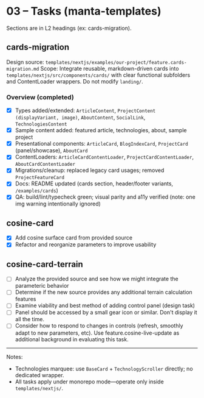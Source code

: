 # 03 – Tasks (manta-templates)
Sections are in L2 headings (ex: cards-migration).

## cards-migration
Design source: `templates/nextjs/examples/our-project/feature.cards-migration.md`
Scope: Integrate reusable, markdown-driven cards into `templates/nextjs/src/components/cards/` with clear functional subfolders and ContentLoader wrappers. Do not modify `landing/`.

### Overview (completed)
- [x] Types added/extended: `ArticleContent`, `ProjectContent (displayVariant, image)`, `AboutContent`, `SocialLink`, `TechnologiesContent`
- [x] Sample content added: featured article, technologies, about, sample project
- [x] Presentational components: `ArticleCard`, `BlogIndexCard`, `ProjectCard` (panel/showcase), `AboutCard`
- [x] ContentLoaders: `ArticleCardContentLoader`, `ProjectCardContentLoader`, `AboutCardContentLoader`
- [x] Migrations/cleanup: replaced legacy card usages; removed `ProjectFeatureCard`
- [x] Docs: README updated (cards section, header/footer variants, `/examples/cards`)
- [x] QA: build/lint/typecheck green; visual parity and a11y verified (note: one img warning intentionally ignored)

## cosine-card
- [x] Add cosine surface card from provided source
- [x] Refactor and reorganize parameters to improve usability

## cosine-card-terrain
- [ ] Analyze the provided source and see how we might integrate the parameteric behavior
- [ ] Determine if the new source provides any additional terrain calculation features
- [ ] Examine viability and best method of adding control panel (design task)
- [ ] Panel should be accessed by a small gear icon or similar.  Don't display it all the time.
- [ ] Consider how to respond to changes in controls (refresh, smoothly adapt to new parameters, etc).  Use feature.cosine-live-update as additional background in evaluating this task.

---

Notes:
- Technologies marquee: use `BaseCard` + `TechnologyScroller` directly; no dedicated wrapper.
- All tasks apply under monorepo mode—operate only inside `templates/nextjs/`.
